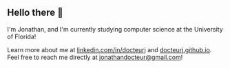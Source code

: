 ## Hello there 👋

I'm Jonathan, and I'm currently studying computer science at the University of Florida!

Learn more about me at [linkedin.com/in/docteurj](https://www.linkedin.com/in/docteurj/) and [docteurj.github.io](https://docteurj.github.io). Feel free to reach me directly at jonathandocteur@gmail.com!


<!--
**docteurj/docteurj** is a ✨ _special_ ✨ repository because its `README.md` (this file) appears on your GitHub profile.

Here are some ideas to get you started:

- 🔭 I’m currently working on ...
- 🌱 I’m currently learning ...
- 👯 I’m looking to collaborate on ...
- 🤔 I’m looking for help with ...
- 💬 Ask me about ...
- 📫 How to reach me: ...
- 😄 Pronouns: ...
- ⚡ Fun fact: ...
-->
